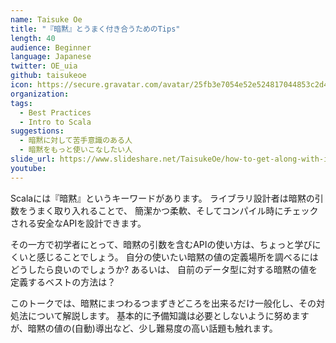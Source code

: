 ```yaml
---
name: Taisuke Oe
title: "『暗黙』とうまく付き合うためのTips"
length: 40
audience: Beginner
language: Japanese
twitter: OE_uia
github: taisukeoe
icon: https://secure.gravatar.com/avatar/25fb3e7054e52e524817044853c2d4c3
organization: 
tags:
  - Best Practices
  - Intro to Scala
suggestions:
  - 暗黙に対して苦手意識のある人
  - 暗黙をもっと使いこなしたい人
slide_url: https://www.slideshare.net/TaisukeOe/how-to-get-along-with-implicits-91008535
youtube: 
---
```

Scalaには『暗黙』というキーワードがあります。
ライブラリ設計者は暗黙の引数をうまく取り入れることで、
簡潔かつ柔軟、そしてコンパイル時にチェックされる安全なAPIを設計できます。

その一方で初学者にとって、暗黙の引数を含むAPIの使い方は、ちょっと学びにくいと感じることでしょう。
自分の使いたい暗黙の値の定義場所を調べるにはどうしたら良いのでしょうか?
あるいは、 自前のデータ型に対する暗黙の値を定義するベストの方法は？

このトークでは、暗黙にまつわるつまずきどころを出来るだけ一般化し、その対処法について解説します。
基本的に予備知識は必要としないように努めますが、暗黙の値の(自動)導出など、少し難易度の高い話題も触れます。
